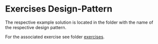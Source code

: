 # Exercises Design-Pattern

The respective example solution is located in the folder with the name of the respective design pattern. 

For the associated exercise see folder [exercises](/exercises).